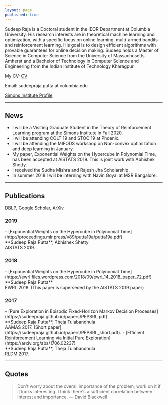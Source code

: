 ```yaml
---
layout: page
published: true
---
```


Sudeep Raja is a Doctoral student in the IEOR Department at Columbia University. His research interests are in theoretical machine learning and optimization, with a specific focus on online learning, multi-armed bandits and reinforcement learning. His goal is to design efficient algorithms with provable guarantees for online decision making. Sudeep holds a Master of Science in Computer Science from the University of Massachusetts Amherst and a Bachelor of Technology in Computer Science and Engineering from the Indian Institute of Technology Kharagpur.

My CV: [CV](https://sudeepraja.github.io/CV.pdf)

Email: sudeepraja.putta at columbia.edu

[Simons Institute Profile](https://simons.berkeley.edu/people/sudeep-raja)

---
## News
   - I will be a Visiting Graduate Student in the Theory of Reinforcement Learning program at the Simons Institute in Fall 2020.
   - I will be attending COLT'19 and STOC'19 at Phoenix.
   - I will be attending the MIFODS workshop on Non-convex optimization and deep learning in January.
   - My paper, Exponential Weights on the Hypercube in Polynomial Time, has been accepted at AISTATS 2019. This is joint work with Abhishek Shetty.
   - I received the Sudha Mishra and Rajesh Jha Scholarship.
   - In summer 2018 I will be interning with Navin Goyal at MSR Bangalore.

---
## Publications
[DBLP](https://dblp.uni-trier.de/pers/hd/p/Putta:Sudeep_Raja), [Google Scholar](https://scholar.google.com/citations?user=0MxBCEIAAAAJ&hl=en), [ArXiv](https://arxiv.org/search/cs?searchtype=author&query=Putta%2C+S+R)
<h3>2019</h3>
   - [Exponential Weights on the Hypercube in Polynomial Time](http://proceedings.mlr.press/v89/putta19a/putta19a.pdf) <br />**Sudeep Raja Putta**, Abhishek Shetty<br />AISTATS 2019.
<h3>2018</h3>
   - [Exponential Weights on the Hypercube in Polynomial Time](https://ewrl.files.wordpress.com/2018/09/ewrl_14_2018_paper_72.pdf) <br />**Sudeep Raja Putta**<br />EWRL 2018. (This paper is superseded by the AISTATS 2019 paper)
<h3>2017</h3>
   - [Pure Exploration in Episodic Fixed-Horizon Markov Decision Processes](https://sudeepraja.github.io/papers/PEPSRL.pdf) <br />**Sudeep Raja Putta**, Theja Tulabandhula <br />AAMAS 2017. [Short paper](https://sudeepraja.github.io/papers/PEPSRL_short.pdf).
   - [Efficient Reinforcement Learning via Initial Pure Exploration](https://arxiv.org/abs/1706.02237) <br />**Sudeep Raja Putta**, Theja Tulabandhula <br />RLDM 2017.


---
## Quotes
> Don't worry about the overall importance of the problem; work on it if it looks interesting. I think there's a sufficient correlation between interest and importance. — David Blackwell
